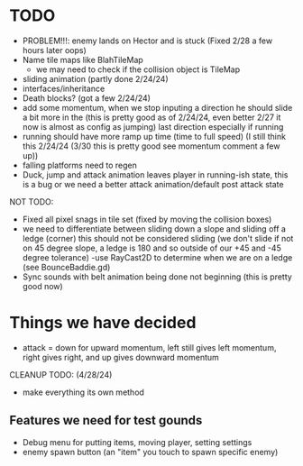 # TODO

- PROBLEM!!!: enemy lands on Hector and is stuck (Fixed 2/28 a few hours later oops)
- Name tile maps like BlahTileMap
  - we may need to check if the collision object is TileMap
- sliding animation (partly done 2/24/24)
- interfaces/inheritance
- Death blocks? (got a few 2/24/24)
- add some momentum, when we stop inputing a direction he should slide a bit more in the (this is pretty good as of 2/24/24, even better 2/27 it now is almost as config as jumping)
  last direction especially if running
- running should have more ramp up time (time to full speed) (I still think this 2/24/24 (3/30 this is pretty good see momentum comment a few up))
- falling platforms need to regen
- Duck, jump and attack animation leaves player in running-ish state, this is a bug or we need a better attack animation/default post attack state

NOT TODO:
- Fixed all pixel snags in tile set (fixed by moving the collision boxes)
- we need to differentiate between sliding down a slope and sliding off a ledge (corner) this should not be considered sliding (we don't slide if not on 45 degree slope, a ledge is 180 and so outside of our +45 and -45 degree tolerance)
   -use RayCast2D to determine when we are on a ledge (see BounceBaddie.gd)
- Sync sounds with belt animation being done not beginning (this is pretty good now)

# Things we have decided
 - attack = down for upward momentum, left still gives left momentum, right gives right, and up gives downward momentum


CLEANUP TODO: (4/28/24)
- make everything its own method


## Features we need for test gounds
- Debug menu for putting items, moving player, setting settings 
- enemy spawn button (an "item" you touch to spawn specific enemy)
